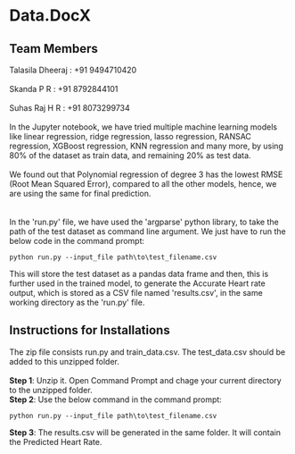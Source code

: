 # Data.DocX
## Team Members
Talasila Dheeraj : +91 9494710420<br><br>
Skanda P R : +91 8792844101<br><br>
Suhas Raj H R : +91 8073299734<br><br>
In the Jupyter notebook, we have tried multiple machine learning models like linear regression, ridge regression, lasso regression, RANSAC regression, XGBoost regression, KNN regression and many more, by using 80% of the dataset as train data, and remaining 20% as test data.<br><br>
We found out that Polynomial regression of degree 3 has the lowest RMSE (Root Mean Squared Error), compared to all the other models, hence, we are using the same for final prediction.<br><br><br>
In the 'run.py' file, we have used the 'argparse' python library, to take the path of the test dataset as command line argument. We just have to run the below code in the command prompt:
```
python run.py --input_file path\to\test_filename.csv
```
This will store the test dataset as a pandas data frame and then, this is further used in the trained model, to generate the Accurate Heart rate output, which is stored as a CSV file named 'results.csv', in the same working directory as the 'run.py' file.
<br>
## Instructions for Installations
The zip file consists run.py and train_data.csv. The test_data.csv should be added to this unzipped folder.<br><br>
**Step 1**: Unzip it. Open Command Prompt and chage your current directory to the unzipped folder.<br>
**Step 2**: Use the below command in the command prompt:
```
python run.py --input_file path\to\test_filename.csv
```
**Step 3**: The results.csv will be generated in the same folder. It will contain the Predicted Heart Rate.
